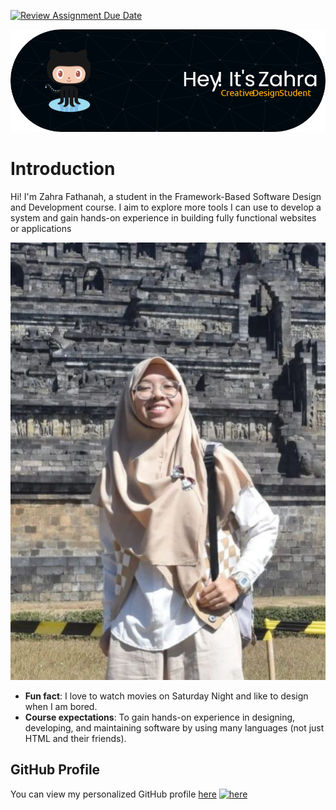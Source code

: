 [![Review Assignment Due Date](https://classroom.github.com/assets/deadline-readme-button-22041afd0340ce965d47ae6ef1cefeee28c7c493a6346c4f15d667ab976d596c.svg)](https://classroom.github.com/a/0MOLbOcH)

![Header](./github-header-imagee.png)

# Introduction
Hi! I'm Zahra Fathanah, a student in the Framework-Based Software Design and Development course. 
I aim to explore more tools I can use to develop a system and gain hands-on experience in building fully functional websites or applications

![My Image](image.jpg)  <!-- Link to the uploaded image -->

- **Fun fact**: I love to watch movies on Saturday Night and like to design when I am bored.
- **Course expectations**: To gain hands-on experience in designing, developing, and maintaining software by using many languages (not just HTML and their friends).

## GitHub Profile

You can view my personalized GitHub profile [here](https://github.com/zfathanah)
[![here](https://classroom.github.com/assets/deadline-readme-button-22041afd0340ce965d47ae6ef1cefeee28c7c493a6346c4f15d667ab976d596c.svg)](https://github.com/zfathanah)


